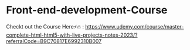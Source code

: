 # Front-end-development-Course
Checkt out the Course Here⚡🔥 : https://www.udemy.com/course/master-complete-html-html5-with-live-projects-notes-2023/?referralCode=B9C70817E6992310B007
